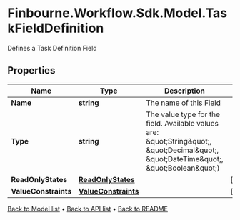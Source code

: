 # Finbourne.Workflow.Sdk.Model.TaskFieldDefinition
Defines a Task Definition Field

## Properties

Name | Type | Description | Notes
------------ | ------------- | ------------- | -------------
**Name** | **string** | The name of this Field | 
**Type** | **string** | The value type for the field. Available values are: \&quot;String\&quot;, \&quot;Decimal\&quot;, \&quot;DateTime\&quot;, \&quot;Boolean\&quot;) | 
**ReadOnlyStates** | [**ReadOnlyStates**](ReadOnlyStates.md) |  | [optional] 
**ValueConstraints** | [**ValueConstraints**](ValueConstraints.md) |  | [optional] 

[Back to Model list](../README.md#documentation-for-models) &#8226; [Back to API list](../README.md#documentation-for-api-endpoints) &#8226; [Back to README](../README.md)

